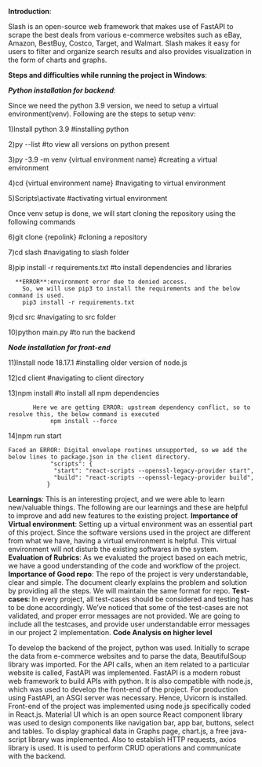 **Introduction**:

Slash is an open-source web framework that makes use of FastAPI to scrape the best deals from various e-commerce websites such as eBay, Amazon, BestBuy, Costco, Target, and Walmart. Slash makes it easy for users to filter and organize search results and also provides visualization in the form of charts and graphs.

**Steps and difficulties while running the project in Windows**:

_**Python installation for backend**_:

Since we need the python 3.9 version, we need to setup a virtual environment(venv). Following are the steps to setup venv:

1)Install python 3.9   #installing python

2)py --list   #to view all versions on python present

3)py -3.9 -m venv {virtual environment name}    #creating a virtual environment

4)cd {virtual environment name}    #navigating to virtual environment

5)Scripts\activate 	         #activating virtual environment

Once venv setup is done, we will start cloning the repository using the following commands

6)git clone {repolink}       #cloning a repository

7)cd slash         	#navigating to slash folder

8)pip install -r requirements.txt    #to install dependencies and libraries

      **ERROR**:environment error due to denied access.       
        So, we will use pip3 to install the requirements and the below command is used.            
        pip3 install -r requirements.txt
        
9)cd src    #navigating to src folder

10)python main.py   #to run the backend

_**Node installation for front-end**_

11)Install node 18.17.1     #installing older version of node.js 

12)cd client    #navigating to client directory

13)npm install     #to install all npm dependencies

           Here we are getting ERROR: upstream dependency conflict, so to resolve this, the below command is executed
            	npm install --force
             
14)npm run start

	Faced an ERROR: Digital envelope routines unsupported, so we add the below lines to package.json in the client directory.
            	"scripts": {
            	 "start": "react-scripts --openssl-legacy-provider start",
            	 "build": "react-scripts --openssl-legacy-provider build",
               }
**Learnings**:
This is an interesting project, and we were able to learn new/valuable things. The following are our learnings and these are helpful to improve and add new features to the existing project. 
**Importance of Virtual environment**: Setting up a virtual environment was an essential part of this project. Since the software versions used in the project are different from what we have, having a virtual environment is helpful. This virtual environment will not disturb the existing softwares in the system.
**Evaluation of Rubrics**: As we evaluated the project based on each metric, we have a good understanding of the code and workflow of the project. 
**Importance of Good repo**: The repo of the project is very understandable, clear and simple. The document clearly explains the problem and solution by providing all the steps. We will maintain the same format for repo.
**Test-cases**: In every project, all test-cases should be considered and testing has to be done accordingly. We’ve noticed that some of the test-cases are not validated, and proper error messages are not provided. We are going to include all the testcases, and provide user understandable error messages in our project 2 implementation.
**Code Analysis on higher level**

To develop the backend of the project, python was used. Initially to scrape the data from e-commerce websites and to parse the data, BeautifulSoup library was imported. For the API calls, when an item related to a particular website is called, FastAPI was implemented. FastAPI is a modern robust web framework to build APIs with python. It is also compatible with node.js, which was used to develop the front-end of the project. For production using FastAPI, an ASGI server was necessary. Hence, Uvicorn is installed. <br/>
Front-end of the project was implemented using node.js specifically coded in React.js. Material UI which is an open source React component library was used to design components like navigation bar, app bar, buttons, select and tables. To display graphical data in Graphs page, chart.js, a free java-script library was implemented. Also to establish HTTP requests, axios library is used. It is used to perform CRUD operations and communicate with the backend.



